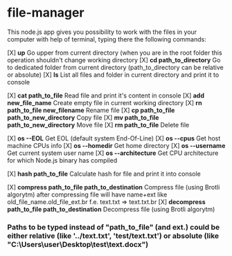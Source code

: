 # file-manager

This node.js app gives you possibility to work with the files in your computer with help of terminal, typing there the following commands:

[X] __up__ Go upper from current directory (when you are in the root folder this operation shouldn't change working directory
[X] __cd path_to_directory__  Go to dedicated folder from current directory (path_to_directory can be relative or absolute)
[X] __ls__ List all files and folder in current directory and print it to console

[X] __cat path_to_file__ Read file and print it's content in console
[X] __add new_file_name__ Create empty file in current working directory
[X] __rn path_to_file new_filename__ Rename file
[X] __cp path_to_file path_to_new_directory__ Copy file
[X] __mv path_to_file path_to_new_directory__ Move file
[X] __rm path_to_file__ Delete file

[X] __os --EOL__ Get EOL (default system End-Of-Line)
[X] __os --cpus__ Get host machine CPUs info 
[X] __os --homedir__ Get home directory
[X] __os --username__ Get current system user name
[X] __os --architecture__ Get CPU architecture for which Node.js binary has compiled

[X] __hash path_to_file__ Calculate hash for file and print it into console

[X] __compress path_to_file path_to_destination__ Compress file (using Brotli algorytm)
  after compressing file will have name+ext like old_file_name.old_file_ext.br
  f.e. text.txt => text.txt.br
[X] __decompress path_to_file path_to_destination__ Decompress file (using Brotli algorytm)

### Paths to be typed instead of "path_to_file" (and ext.) could be either relative (like '../text.txt', 'test/text.txt') or absolute (like "C:\Users\user\Desktop\test\text.docx")